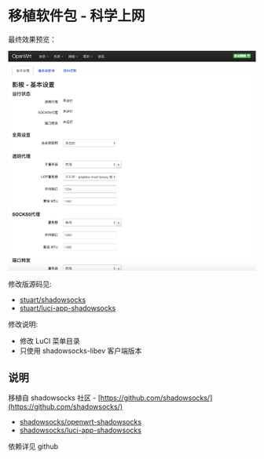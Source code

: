 # 移植软件包 - 科学上网

最终效果预览：

![Snipaste_2019-09-19_23-50-11.png](https://raw.githubusercontent.com/stuarthua/PicGo/master/oh-my-openwrt/Snipaste_2019-09-19_23-50-11.png)

修改版源码见: 

* [stuart/shadowsocks](https://github.com/stuarthua/oh-my-openwrt/tree/master/stuart/shadowsocks)
* [stuart/luci-app-shadowsocks](https://github.com/stuarthua/oh-my-openwrt/tree/master/stuart/luci-app-shadowsocks)

修改说明: 

* 修改 LuCI 菜单目录
* 只使用 shadowsocks-libev 客户端版本

## 说明

移植自 shadowsocks 社区 - [https://github.com/shadowsocks/](https://github.com/shadowsocks/)

* [shadowsocks/openwrt-shadowsocks](https://github.com/shadowsocks/openwrt-shadowsocks)
* [shadowsocks/luci-app-shadowsocks](https://github.com/shadowsocks/luci-app-shadowsocks)

依赖详见 github